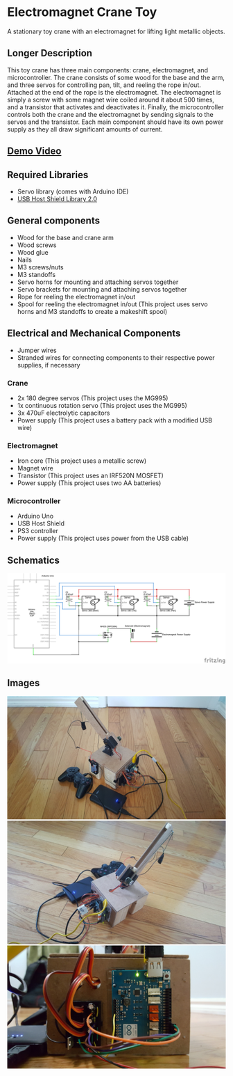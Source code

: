 # Electromagnet Crane Toy

A stationary toy crane with an electromagnet for lifting light metallic objects.

## Longer Description

This toy crane has three main components: crane, electromagnet, and microcontroller. The crane consists of some wood for the base and the arm, and three servos for controlling pan, tilt, and reeling the rope in/out. Attached at the end of the rope is the electromagnet. The electromagnet is simply a screw with some magnet wire coiled around it about 500 times, and a transistor that activates and deactivates it. Finally, the microcontroller controls both the crane and the electromagnet by sending signals to the servos and the transistor. Each main component should have its own power supply as they all draw significant amounts of current.

## [Demo Video](https://vid.me/uzldo)

## Required Libraries
- Servo library (comes with Arduino IDE)
- [USB Host Shield Library 2.0](https://github.com/felis/USB_Host_Shield_2.0)

## General components
- Wood for the base and crane arm
- Wood screws
- Wood glue
- Nails
- M3 screws/nuts
- M3 standoffs 
- Servo horns for mounting and attaching servos together
- Servo brackets for mounting and attaching servos together
- Rope for reeling the electromagnet in/out
- Spool for reeling the electromagnet in/out (This project uses servo horns and M3 standoffs to create a makeshift spool)

## Electrical and Mechanical Components
- Jumper wires
- Stranded wires for connecting components to their respective power supplies, if necessary

### Crane
- 2x 180 degree servos (This project uses the MG995)
- 1x continuous rotation servo (This project uses the MG995)
- 3x 470uF electrolytic capacitors
- Power supply (This project uses a battery pack with a modified USB wire)

### Electromagnet
- Iron core (This project uses a metallic screw)
- Magnet wire
- Transistor (This project uses an IRF520N MOSFET)
- Power supply (This project uses two AA batteries)

### Microcontroller
- Arduino Uno
- USB Host Shield
- PS3 controller
- Power supply (This project uses power from the USB cable)

## Schematics
<img src=./images/schematics.png/>

## Images
<img src=./images/crane_left.jpg width=600/>

<img src=./images/crane_right.jpg width=600/>

<img src=./images/controller.jpg width=600/>


